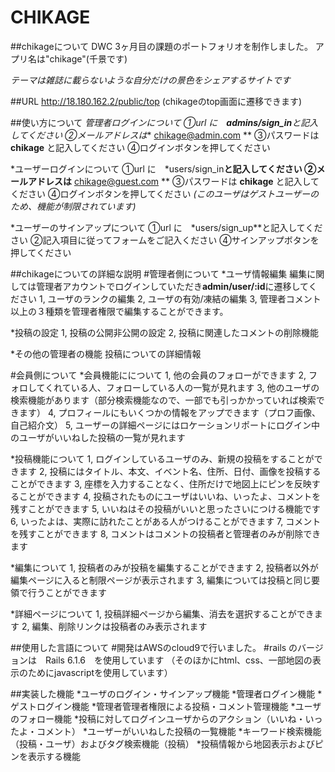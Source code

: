 # CHIKAGE

##chikageについて
DWC 3ヶ月目の課題のポートフォリオを制作しました。
アプリ名は"chikage"(千景です)

*テーマは雑誌に載らないような自分だけの景色をシェアするサイトです*

##URL
http://18.180.162.2/public/top
(chikageのtop画面に遷移できます)

##使い方について
*管理者ログインについて
①url に　**admins/sign_in**と記入してください
②メールアドレスは** chikage@admin.com **
③パスワードは **chikage** と記入してください
④ログインボタンを押してください

*ユーザーログインについて
①url に　*users/sign_in**と記入してください
②メールアドレスは** chikage@guest.com **
③パスワードは **chikage** と記入してください
④ログインボタンを押してください
*(このユーザはゲストユーザーのため、機能が制限されています)*

*ユーザーのサインアップについて
①url に　*users/sign_up**と記入してください
②記入項目に従ってフォームをご記入ください
④サインアップボタンを押してください

##chikageについての詳細な説明
#管理者側について
*ユーザ情報編集
編集に関しては管理者アカウントでログインしていただき**admin/user/:id**に遷移してください
1, ユーザのランクの編集
2, ユーザの有効/凍結の編集
3, 管理者コメント
以上の３種類を管理者権限で編集することができます。

*投稿の設定
1, 投稿の公開非公開の設定
2, 投稿に関連したコメントの削除機能

*その他の管理者の機能
投稿についての詳細情報

#会員側について
*会員機能にについて
1, 他の会員のフォローができます
2, フォロしてくれている人、フォローしている人の一覧が見れます
3, 他のユーザの検索機能があります（部分検索機能なので、一部でも引っかかっていれば検索できます）
4, プロフィールにもいくつかの情報をアップできます（プロフ画像、自己紹介文）
5, ユーザーの詳細ページにはロケーションリポートにログイン中のユーザがいいねした投稿の一覧が見れます

*投稿機能について
1, ログインしているユーザのみ、新規の投稿をすることができます
2, 投稿にはタイトル、本文、イベント名、住所、日付、画像を投稿することができます
3, 座標を入力することなく、住所だけで地図上にピンを反映することができます
4, 投稿されたものにユーザはいいね、いったよ、コメントを残すことができます
5, いいねはその投稿がいいと思ったさいにつける機能です
6, いったよは、実際に訪れたことがある人がつけることができます
7, コメントを残すことができます
8, コメントはコメントの投稿者と管理者のみが削除できます

*編集について
1, 投稿者のみが投稿を編集することができます
2, 投稿者以外が編集ページに入ると制限ページが表示されます
3, 編集については投稿と同じ要領で行うことができます

*詳細ページについて
1, 投稿詳細ページから編集、消去を選択することができます
2, 編集、削除リンクは投稿者のみ表示されます

##使用した言語について
#開発はAWSのcloud9で行いました。
#rails のバージョンは　Rails 6.1.6　を使用しています
（そのほかにhtml、css、一部地図の表示のためにjavascriptを使用しています）

##実装した機能
*ユーザのログイン・サインアップ機能
*管理者ログイン機能
*ゲストログイン機能
*管理者管理者権限による投稿・コメント管理機能
*ユーザのフォロー機能
*投稿に対してログインユーザからのアクション（いいね・いったよ・コメント）
*ユーザーがいいねした投稿の一覧機能
*キーワード検索機能（投稿・ユーザ）およびタグ検索機能（投稿）
*投稿情報から地図表示およびピンを表示する機能

